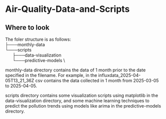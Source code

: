 # Air-Quality-Data-and-Scripts

## Where to look

The foler structure is as follows:
  \
├───monthly-data  \
└───scripts  \
&nbsp;&nbsp;&nbsp;&nbsp;&nbsp;&nbsp;├───data-visualization  \
&nbsp;&nbsp;&nbsp;&nbsp;&nbsp;&nbsp;└───predictive-models  \

monthly-data directory contains the data of 1 month prior to the date specified in the filename. For example, in the influxdata_2025-04-05T13_21_36Z csv contains the data collected in 1 month from 2025-03-05 to 2025-04-05.

scripts directory contains some visualization scripts using matplotlib in the data-visualization directory, and some machine learning techniques to predict the pollution trends using models like arima in the predictive-models directory.
